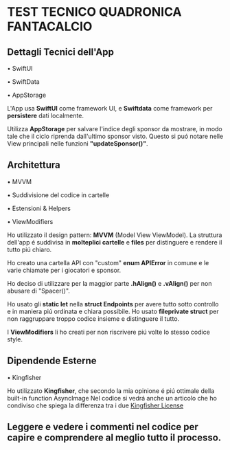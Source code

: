# TEST TECNICO QUADRONICA FANTACALCIO 

## Dettagli Tecnici dell'App

• SwiftUI

• SwiftData 

• AppStorage


L'App usa **SwiftUI** come framework UI, e **Swiftdata** come framework per **persistere** dati localmente.

Utilizza **AppStorage** per salvare l'indice degli sponsor da mostrare, in modo tale che il ciclo riprenda dall'ultimo sponsor visto.
Questo si puó notare nelle View principali nelle funzioni **"updateSponsor()"**.

## Architettura

• MVVM

• Suddivisione del codice in cartelle

• Estensioni & Helpers

• ViewModifiers


Ho utilizzato il design pattern: **MVVM** (Model View ViewModel).
La struttura dell'app é suddivisa in **molteplici cartelle** e **files** per distinguere e rendere il tutto piú chiaro.

Ho creato una cartella API con "custom" **enum APIError** in comune e le varie chiamate per i giocatori e sponsor.

Ho deciso di utilizzare per la maggior parte **.hAlign()** e **.vAlign()** per non abusare di "Spacer()".

Ho usato gli **static let** nella **struct Endpoints** per avere tutto sotto controllo e in maniera piú ordinata e chiara possibile.
Ho usato **fileprivate struct** per non raggruppare troppo codice insieme e distinguere il tutto.

I **ViewModifiers** li ho creati per non riscrivere piú volte lo stesso codice style.

## Dipendende Esterne

• Kingfisher

Ho utilizzato **Kingfisher**, che secondo la mia opinione é piú ottimale della built-in function AsyncImage
Nel codice si vedrá anche un articolo che ho condiviso che spiega la differenza tra i due
[Kingfisher License](https://github.com/onevcat/Kingfisher/blob/master/LICENSE)

## Leggere e vedere i commenti nel codice per capire e comprendere al meglio tutto il processo.

